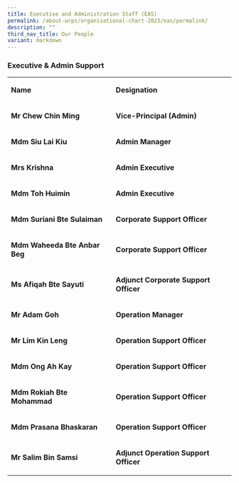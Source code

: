 ```yaml
---
title: Executive and Administration Staff (EAS)
permalink: /about-wrps/organisational-chart-2023/eas/permalink/
description: ""
third_nav_title: Our People
variant: markdown
---
```

<h3><strong>Executive &amp; Admin Support</strong></h3>
<table style="minWidth: 50px">
<colgroup>
<col>
<col>
</colgroup>
<tbody>
<tr>
<td rowspan="1" colspan="1">
<p><strong>Name</strong>
</p>
</td>
<td rowspan="1" colspan="1">
<p><strong>Designation</strong>
</p>
</td>
</tr>
<tr>
<td rowspan="1" colspan="1">
<p><strong>Mr Chew Chin Ming</strong>
</p>
</td>
<td rowspan="1" colspan="1">
<p><strong>Vice-Principal (Admin)</strong>
</p>
</td>
</tr>
<tr>
<td rowspan="1" colspan="1">
<p><strong>Mdm Siu Lai Kiu</strong>
</p>
</td>
<td rowspan="1" colspan="1">
<p><strong>Admin Manager</strong>
</p>
</td>
</tr>
<tr>
<td rowspan="1" colspan="1">
<p><strong>Mrs Krishna</strong>
</p>
</td>
<td rowspan="1" colspan="1">
<p><strong>Admin Executive</strong>
</p>
</td>
</tr>
<tr>
<td rowspan="1" colspan="1">
<p><strong>Mdm Toh Huimin</strong>
</p>
</td>
<td rowspan="1" colspan="1">
<p><strong>Admin Executive</strong>
</p>
</td>
</tr>
<tr>
<td rowspan="1" colspan="1">
<p><strong>Mdm Suriani Bte Sulaiman</strong>
</p>
</td>
<td rowspan="1" colspan="1">
<p><strong>Corporate Support Officer</strong>
</p>
</td>
</tr>
<tr>
<td rowspan="1" colspan="1">
<p><strong>Mdm Waheeda Bte Anbar Beg</strong>
</p>
</td>
<td rowspan="1" colspan="1">
<p><strong>Corporate Support Officer</strong>
</p>
</td>
</tr>
<tr>
<td rowspan="1" colspan="1">
<p><strong>Ms Afiqah Bte Sayuti</strong>
</p>
</td>
<td rowspan="1" colspan="1">
<p><strong>Adjunct Corporate Support Officer</strong>
</p>
</td>
</tr>
<tr>
<td rowspan="1" colspan="1">
<p><strong>Mr Adam Goh</strong>
</p>
</td>
<td rowspan="1" colspan="1">
<p><strong>Operation Manager</strong>
</p>
</td>
</tr>
<tr>
<td rowspan="1" colspan="1">
<p><strong>Mr Lim Kin Leng</strong>
</p>
</td>
<td rowspan="1" colspan="1">
<p><strong>Operation Support Officer</strong>
</p>
</td>
</tr>
<tr>
<td rowspan="1" colspan="1">
<p><strong>Mdm Ong Ah Kay</strong>
</p>
</td>
<td rowspan="1" colspan="1">
<p><strong>Operation Support Officer</strong>
</p>
</td>
</tr>
<tr>
<td rowspan="1" colspan="1">
<p><strong>Mdm Rokiah Bte Mohammad</strong>
</p>
</td>
<td rowspan="1" colspan="1">
<p><strong>Operation Support Officer</strong>
</p>
</td>
</tr>
<tr>
<td rowspan="1" colspan="1">
<p><strong>Mdm Prasana Bhaskaran</strong>
</p>
</td>
<td rowspan="1" colspan="1">
<p><strong>Operation Support Officer</strong>
</p>
</td>
</tr>
<tr>
<td rowspan="1" colspan="1">
<p><strong>Mr Salim Bin Samsi</strong>
</p>
</td>
<td rowspan="1" colspan="1">
<p><strong>Adjunct Operation Support Officer</strong>
</p>
</td>
</tr>
</tbody>
</table>
<p></p>